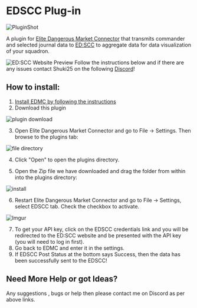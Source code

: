 # EDSCC Plug-in
![PluginShot](https://i.imgur.com/bcMQd6Z.png)

A plugin for [Elite Dangerous Market Connector](https://github.com/Marginal/EDMarketConnector) that transmits commander and selected journal data to [ED:SCC](https://edscc.ddns.net) to aggregate data for data visualization of your squadron.

![ED:SCC Website Preview](https://i.imgur.com/bD51iI7.png)
Follow the instructions below and if there are any issues contact Shuki25 on the following [Discord](https://discord.gg/qK8kv6g)!  

## How to install:  
1. [Install EDMC by following the instructions]( https://github.com/Marginal/EDMarketConnector )  
2. Download this plugin

![plugin download](https://i.imgur.com/myOHCD3.png)  

3. Open Elite Dangerous Market Connector and go to File -> Settings. Then browse to the plugins tab:

![file directory](https://i.imgur.com/XEUhaWL.png)  

4. Click "Open" to open the plugins directory.


5. Open the Zip file we have downloaded and drag the folder from within into the plugins directory:  

![install](https://i.imgur.com/VBLbAk0.png) 


6. Restart Elite Dangerous Market Connector and go to File -> Settings, select EDSCC tab.  Check the checkbox to activate.

![Imgur](https://i.imgur.com/cJZgjel.png)

7. To get your API key, click on the EDSCC credentials link and you will be redirected to the ED:SCC website and be presented with the API key (you will need to log in first).
8. Go back to EDMC and enter it in the settings.
9. If EDSCC Post Status at the bottom says Success, then the data has been successfully sent to the EDSCC!

## Need More Help or got Ideas?
Any suggestions , bugs or help then please contact me on Discord as per above links.
